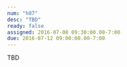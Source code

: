```yaml
---
num: "h07"
desc: "TBD"
ready: false
assigned: 2016-07-08 09:30:00.00-7:00
due: 2016-07-12 09:00:00.00-7:00
---
```


TBD
